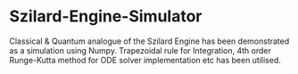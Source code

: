 # Szilard-Engine-Simulator
Classical &amp; Quantum analogue of the Szilard Engine has been demonstrated as a simulation using Numpy. Trapezoidal rule for Integration, 4th order Runge-Kutta method for ODE solver implementation etc has been utilised.   
